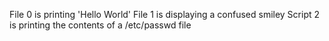 File 0 is printing 'Hello World'
File 1 is displaying a confused smiley
Script 2 is printing the contents of a /etc/passwd file   
